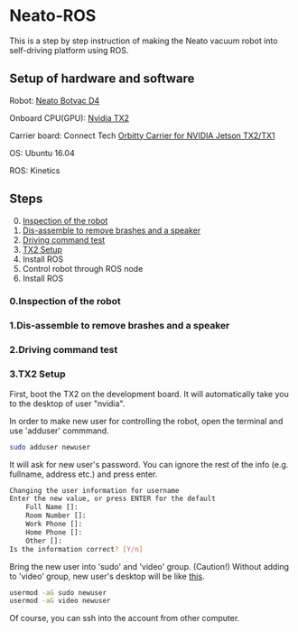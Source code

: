 # Neato-ROS

This is a step by step instruction of making the Neato vacuum robot into self-driving platform using ROS.

## Setup of hardware and software

Robot: [Neato Botvac D4](https://www.neatorobotics.com/robot-vacuum/botvac-connected-series/botvac-d4-connected/) 

Onboard CPU(GPU): [Nvidia TX2](https://www.nvidia.com/en-us/autonomous-machines/embedded-systems-dev-kits-modules/) 

Carrier board: Connect Tech [Orbitty Carrier for NVIDIA Jetson TX2/TX1](http://connecttech.com/product/orbitty-carrier-for-nvidia-jetson-tx2-tx1/) 


OS: Ubuntu 16.04 

ROS: Kinetics


## Steps

0. [Inspection of the robot](#inspection)
1. [Dis-assemble to remove brashes and a speaker](#disassembly)
2. [Driving command test](#drivingtest)
3. [TX2 Setup](#tx2setup)
4. Install ROS
5. Control robot through ROS node
4. Install ROS

<a name="inspection"></a>
### 0.Inspection of the robot

<a name="disassembly"></a>
### 1.Dis-assemble to remove brashes and a speaker

<a name="drivingtest"></a>
### 2.Driving command test

<a name="tx2setup"></a>
### 3.TX2 Setup

First, boot the TX2 on the development board. It will automatically take you to the desktop of user "nvidia".

In order to make new user for controlling the robot, open the terminal and use 'adduser' commmand.

```bash
sudo adduser newuser
```
It will ask for new user's password. You can ignore the rest of the info (e.g. fullname, address etc.) and press enter.

```bash
Changing the user information for username
Enter the new value, or press ENTER for the default
    Full Name []:
    Room Number []:
    Work Phone []:
    Home Phone []:
    Other []:
Is the information correct? [Y/n]
```
Bring the new user into 'sudo' and 'video' group. (Caution!) Without adding to 'video' group, new user's desktop will be like [this](https://youtu.be/_vEGhCDQ_rE).

```bash
usermod -aG sudo newuser
usermod -aG video newuser
```

Of course, you can ssh into the account from other computer.



